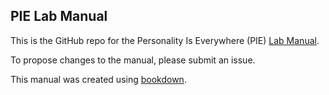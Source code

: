 ## PIE Lab Manual

This is the GitHub repo for the Personality Is Everywhere (PIE) [Lab Manual](https://pie-lab.github.io/manual/).

To propose changes to the manual, please submit an issue. 

This manual was created using [bookdown](https://bookdown.org/yihui/bookdown/). 
